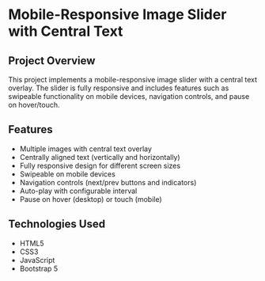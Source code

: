 # Mobile-Responsive Image Slider with Central Text

## Project Overview
This project implements a mobile-responsive image slider with a central text overlay. The slider is fully responsive and includes features such as swipeable functionality on mobile devices, navigation controls, and pause on hover/touch.

## Features
- Multiple images with central text overlay
- Centrally aligned text (vertically and horizontally)
- Fully responsive design for different screen sizes
- Swipeable on mobile devices
- Navigation controls (next/prev buttons and indicators)
- Auto-play with configurable interval
- Pause on hover (desktop) or touch (mobile)

## Technologies Used
- HTML5
- CSS3
- JavaScript
- Bootstrap 5
